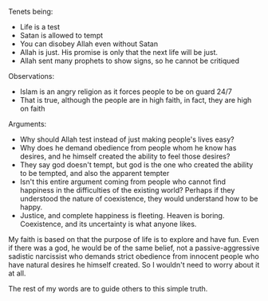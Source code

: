 Tenets being:

- Life is a test
- Satan is allowed to tempt
- You can disobey Allah even without Satan
- Allah is just. His promise is only that the next life will be just.
- Allah sent many prophets to show signs, so he cannot be critiqued

Observations:

- Islam is an angry religion as it forces people to be on guard 24/7
- That is true, although the people are in high faith, in fact, they are high on faith

Arguments:

- Why should Allah test instead of just making people's lives easy?
- Why does he demand obedience from people whom he know has desires, and he himself created the ability to feel those desires?
- They say god doesn't tempt, but god is the one who created the ability to be tempted, and also the apparent tempter
- Isn't this entire argument coming from people who cannot find happiness in the difficulties of the existing world? Perhaps if they understood the nature of coexistence, they would understand how to be happy.
- Justice, and complete happiness is fleeting. Heaven is boring. Coexistence, and its uncertainty is what anyone likes.

My faith is based on that the purpose of life is to explore and have fun. Even if there was a god, he would be of the same belief, not a passive-aggressive sadistic narcissist who demands strict obedience from innocent people who have natural desires he himself created. So I wouldn't need to worry about it at all. 

The rest of my words are to guide others to this simple truth.
